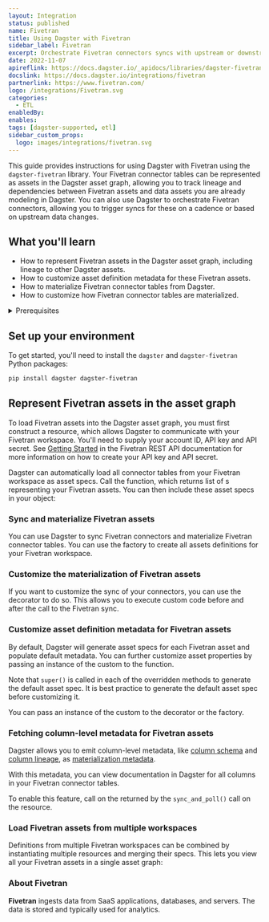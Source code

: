 ```yaml
---
layout: Integration
status: published
name: Fivetran
title: Using Dagster with Fivetran
sidebar_label: Fivetran
excerpt: Orchestrate Fivetran connectors syncs with upstream or downstream dependencies.
date: 2022-11-07
apireflink: https://docs.dagster.io/_apidocs/libraries/dagster-fivetran
docslink: https://docs.dagster.io/integrations/fivetran
partnerlink: https://www.fivetran.com/
logo: /integrations/Fivetran.svg
categories:
  - ETL
enabledBy:
enables:
tags: [dagster-supported, etl]
sidebar_custom_props: 
  logo: images/integrations/fivetran.svg
---
```


This guide provides instructions for using Dagster with Fivetran using the `dagster-fivetran` library. Your Fivetran connector tables can be represented as assets in the Dagster asset graph, allowing you to track lineage and dependencies between Fivetran assets and data assets you are already modeling in Dagster. You can also use Dagster to orchestrate Fivetran connectors, allowing you to trigger syncs for these on a cadence or based on upstream data changes.

## What you'll learn

- How to represent Fivetran assets in the Dagster asset graph, including lineage to other Dagster assets.
- How to customize asset definition metadata for these Fivetran assets.
- How to materialize Fivetran connector tables from Dagster.
- How to customize how Fivetran connector tables are materialized.

<details>
  <summary>Prerequisites</summary>

- The `dagster` and `dagster-fivetran` libraries installed in your environment
- Familiarity with asset definitions and the Dagster asset graph
- Familiarity with Dagster resources
- Familiarity with Fivetran concepts, like connectors and connector tables
- A Fivetran workspace
- A Fivetran API key and API secret. For more information, see [Getting Started](https://fivetran.com/docs/rest-api/getting-started) in the Fivetran REST API documentation.

</details>

## Set up your environment

To get started, you'll need to install the `dagster` and `dagster-fivetran` Python packages:

```bash
pip install dagster dagster-fivetran
```

## Represent Fivetran assets in the asset graph

To load Fivetran assets into the Dagster asset graph, you must first construct a <PyObject section="libraries" module="dagster_fivetran" object="FivetranWorkspace" /> resource, which allows Dagster to communicate with your Fivetran workspace. You'll need to supply your account ID, API key and API secret. See [Getting Started](https://fivetran.com/docs/rest-api/getting-started) in the Fivetran REST API documentation for more information on how to create your API key and API secret.

Dagster can automatically load all connector tables from your Fivetran workspace as asset specs. Call the <PyObject section="libraries" module="dagster_fivetran" object="load_fivetran_asset_specs" /> function, which returns list of <PyObject section="assets" module="dagster" object="AssetSpec" />s representing your Fivetran assets. You can then include these asset specs in your <PyObject section="definitions" module="dagster" object="Definitions" /> object:

<CodeExample path="docs_beta_snippets/docs_beta_snippets/integrations/fivetran/representing_fivetran_assets.py" language="python" />

### Sync and materialize Fivetran assets

You can use Dagster to sync Fivetran connectors and materialize Fivetran connector tables. You can use the <PyObject section="libraries" module="dagster_fivetran" object="build_fivetran_assets_definitions" /> factory to create all assets definitions for your Fivetran workspace.

<CodeExample path="docs_beta_snippets/docs_beta_snippets/integrations/fivetran/sync_and_materialize_fivetran_assets.py" language="python" />

### Customize the materialization of Fivetran assets

If you want to customize the sync of your connectors, you can use the <PyObject section="libraries" module="dagster_fivetran" object="fivetran_assets" /> decorator to do so. This allows you to execute custom code before and after the call to the Fivetran sync.

<CodeExample path="docs_beta_snippets/docs_beta_snippets/integrations/fivetran/customize_fivetran_asset_defs.py" language="python" />

### Customize asset definition metadata for Fivetran assets

By default, Dagster will generate asset specs for each Fivetran asset and populate default metadata. You can further customize asset properties by passing an instance of the custom <PyObject section="libraries" module="dagster_fivetran" object="DagsterFivetranTranslator" /> to the <PyObject section="libraries" module="dagster_fivetran" object="load_fivetran_asset_specs" /> function.

<CodeExample path="docs_beta_snippets/docs_beta_snippets/integrations/fivetran/customize_fivetran_translator_asset_spec.py" language="python" />

Note that `super()` is called in each of the overridden methods to generate the default asset spec. It is best practice to generate the default asset spec before customizing it.

You can pass an instance of the custom <PyObject section="libraries" module="dagster_fivetran" object="DagsterFivetranTranslator" /> to the <PyObject section="libraries" module="dagster_fivetran" object="fivetran_assets" /> decorator or the <PyObject section="libraries" module="dagster_fivetran" object="build_fivetran_assets_definitions" /> factory.

### Fetching column-level metadata for Fivetran assets

Dagster allows you to emit column-level metadata, like [column schema](/guides/build/assets/metadata-and-tags/organizing-assets-with-tags-and-metadata#standard-metadata-types) and [column lineage](/guides/build/assets/metadata-and-tags/organizing-assets-with-tags-and-metadata#column-lineage), as [materialization metadata](/guides/build/assets/metadata-and-tags/organizing-assets-with-tags-and-metadata#runtime-metadata).

With this metadata, you can view documentation in Dagster for all columns in your Fivetran connector tables.

To enable this feature, call <PyObject section="libraries" object="fivetran_event_iterator.FivetranEventIterator.fetch_column_metadata" module="dagster_fivetran" displayText="fetch_column_metadata()" /> on the <PyObject section="libraries" object="fivetran_event_iterator.FivetranEventIterator" module="dagster_fivetran" /> returned by the `sync_and_poll()` call on the <PyObject section="libraries" module="dagster_fivetran" object="FivetranWorkspace" /> resource.

<CodeExample path="docs_beta_snippets/docs_beta_snippets/integrations/fivetran/fetch_column_metadata_fivetran_assets.py" language="python" />

### Load Fivetran assets from multiple workspaces

Definitions from multiple Fivetran workspaces can be combined by instantiating multiple <PyObject section="libraries" module="dagster_fivetran" object="FivetranWorkspace" /> resources and merging their specs. This lets you view all your Fivetran assets in a single asset graph:

<CodeExample path="docs_beta_snippets/docs_beta_snippets/integrations/fivetran/multiple_fivetran_workspaces.py" language="python" />

### About Fivetran

**Fivetran** ingests data from SaaS applications, databases, and servers. The data is stored and typically used for analytics.
